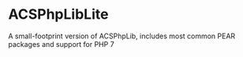 # ACSPhpLibLite

A small-footprint version of ACSPhpLib, includes most common PEAR packages and support for PHP 7
